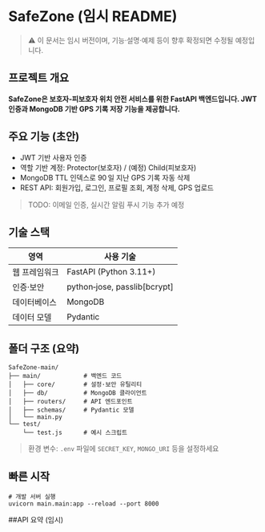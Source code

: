 # SafeZone (임시 README)
> ⚠️ 이 문서는 임시 버전이며, 기능·설명·예제 등이 향후 확정되면 수정될 예정입니다.

## 프로젝트 개요
**SafeZone은 보호자‑피보호자 위치 안전 서비스를 위한 FastAPI 백엔드입니다. JWT 인증과 MongoDB 기반 GPS 기록 저장 기능을 제공합니다.**

## 주요 기능 (초안)
  * JWT 기반 사용자 인증
  * 역할 기반 계정: Protector(보호자) / (예정) Child(피보호자)
  * MongoDB TTL 인덱스로 90 일 지난 GPS 기록 자동 삭제
  * REST API: 회원가입, 로그인, 프로필 조회, 계정 삭제, GPS 업로드
> TODO: 이메일 인증, 실시간 알림 푸시 기능 추가 예정

## 기술 스택
|영역|사용 기술|
|------|---|
|웹 프레임워크|FastAPI (Python 3.11+)|
|인증·보안|python‑jose, passlib[bcrypt]|
|데이터베이스|MongoDB|
|데이터 모델|Pydantic|

## 폴더 구조 (요약)
    SafeZone-main/
    ├── main/            # 백엔드 코드
    │   ├── core/        # 설정·보안 유틸리티
    │   ├── db/          # MongoDB 클라이언트
    │   ├── routers/     # API 엔드포인트
    │   ├── schemas/     # Pydantic 모델
    │   └── main.py
    └── test/
        └── test.js      # 예시 스크립트
> 환경 변수: `.env` 파일에 `SECRET_KEY`, `MONGO_URI` 등을 설정하세요
## 빠른 시작
    # 개발 서버 실행
    uvicorn main.main:app --reload --port 8000

##API 요약 (임시)

